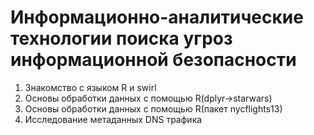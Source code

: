 # Информационно-аналитические технологии поиска угроз информационной безопасности
1. Знакомство с языком R и swirl
2. Основы обработки данных с помощью R(dplyr->starwars)
3. Основы обработки данных с помощью R(пакет nycflights13)
4. Исследование метаданных DNS трафика
